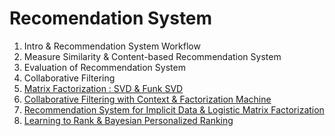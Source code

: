 # Recomendation System

1. Intro & Recommendation System Workflow
2. Measure Similarity & Content-based Recommendation System
3. Evaluation of Recommendation System
4. Collaborative Filtering
5. [Matrix Factorization : SVD & Funk SVD](notebooks/5-collaborativeFiltering_funkSvd.ipynb)
6. [Collaborative Filtering with Context & Factorization Machine](notebooks/6-contextAware_factorizationMachine.ipynb.ipynb)
7. [Recommendation System for Implicit Data & Logistic Matrix Factorization](notebooks/7-implicitData_logisticMatrixFactorization.ipynb)
8. [Learning to Rank & Bayesian Personalized Ranking](notebooks/8-learningToRank_bayesianPersonalizedRanking.ipynb)
